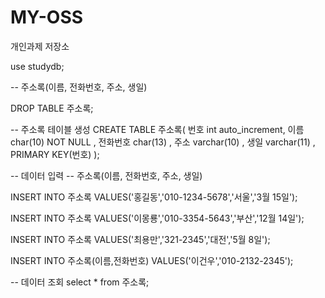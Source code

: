 # MY-OSS
개인과제 저장소

use studydb;

-- 주소록(이름, 전화번호, 주소, 생일)

DROP TABLE 주소록;

-- 주소록 테이블 생성
CREATE TABLE 주소록(
    번호    int auto_increment,
    이름        char(10)           NOT NULL ,
    전화번호  char(13) ,
    주소        varchar(10) ,
    생일        varchar(11) ,
    PRIMARY KEY(번호)
);

-- 데이터 입력
-- 주소록(이름, 전화번호, 주소, 생일)

INSERT INTO 주소록
VALUES('홍길동','010-1234-5678','서울','3월 15일');

INSERT INTO 주소록
VALUES('이몽룡','010-3354-5643','부산','12월 14일');

INSERT INTO 주소록
VALUES('최용만','321-2345','대전','5월 8일');

INSERT INTO 주소록(이름,전화번호)
VALUES('이건우','010-2132-2345');

-- 데이터 조회
select * from 주소록;


